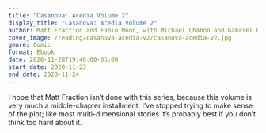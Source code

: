 ```yaml
---
title: "Casanova: Acedia Volume 2"
display_title: "Casanova: Acedia Volume 2"
author: Matt Fraction and Fabio Moon, with Michael Chabon and Gabriel Bá
cover_image: /reading/casanova-acedia-v2/casanova-acedia-v2.jpg
genre: Comic
format: Ebook 
date: 2020-11-28T19:40:00-05:00
start_date: 2020-11-23
end_date: 2020-11-24
---
```


I hope that Matt Fraction isn’t done with this series, because this volume is very much a middle-chapter installment. I’ve stopped trying to make sense of the plot; like most multi-dimensional stories it’s probably best if you don’t think too hard about it.